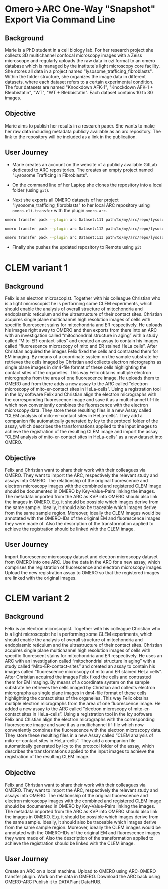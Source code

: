 # Omero->ARC One-Way "Snapshot" Export Via Command Line

## Background
Marie is a PhD student in a cell biology lab. For her research project she collects 3D multichannel confocal microscopy images with a Zeiss microscope and regularly uploads the raw data in czi format to an omero database which is managed by the institute's light microscopy core facility. She stores all data in a project named "lysosome_trafficing_fibroblasts". Within the folder structure, she organizes the image data in different datasets, where each dataset refers to a certain experimental condition. The four datasets are named "Knockdown AFK-1", "Knockdown AFK-1 + Blebbistatin", "WT", "WT + Blebbistatin". Each dataset contains 10 to 30 images.

## Objective
Marie aims to publish her results in a research paper. She wants to make her raw data including metadata publicly available as an arc repository. The link to the repository will be included as a link in the publication.

## User Journey

* Marie creates an account on the website of a publicly available GitLab dedicated to ARC repositories. The creates an empty project named "Lysosome Trafficing in Fibroblasts".

* On the command line of her Laptop she clones the repository into a local folder (using `git`).

* Next she exports all OMERO datasets of her project "lysosome_trafficing_fibroblasts" to her local ARC repository using `omero-cli-transfer` with the plugin `omero-arc`.

```sh
omero transfer pack --plugin arc Dataset:111 path/to/my/arc/repo/lysosome_trafficing_in_fibroblasts

omero transfer pack --plugin arc Dataset:112 path/to/my/arc/repo/lysosome_trafficing_in_fibroblasts

omero transfer pack --plugin arc Dataset:113 path/to/my/arc/repo/lysosome_trafficing_in_fibroblasts
```
* Finally she pushes the updated repository to Remote using `git`


# CLEM variant 1
## Background

Felix is an electron microscopist. Together with his colleague Christian who is a light microscopist he is performing some CLEM experiments, which should enable the analysis of overall structure of mitochondria and endoplasmic reticulum and the ultrastructure of their contact sites. Christian acquires single plane multichannel high resolution images of cells with specific fluorescent stains for mitochondria and ER respectively. He uploads his images right away to OMERO and then exports from there into an ARC with an investigation called “mitochondrial structure in aging” with a study called “Mito-ER-contact-sites” and created an assay to contain his images called “fluorescence microscopy of mito and ER stained HeLa cells”. 
After Christian acquired the images Felix fixed the cells and contrasted them for EM imaging. By means of a coordinate system on the sample substrate he retrieves the cells imaged by Christian and collects electron micrographs as single plane images in dm4-file format of these cells highlighting the contact sites of the organelles. This way Felix obtains multiple electron micrographs from the area of one fluorescence image. He uploads them to OMERO and from there adds a new assay to the ARC called “electron microscopy of mito-er-contact sites in HeLa-cells”. 
Using a registration tool in the Icy software Felix and Christian align the electron micrographs with the corresponding fluorescence image and save it as a multichannel tif-file which now conveniently combines the fluorescence with the electron microscopy data. They store these resulting files in a new Assay called “CLEM analysis of mito-er-contact sites in HeLa-cells”. They add a companion file automatically generated by Icy to the protocol folder of the assay, which describes the transformations applied to the input images to achieve the registration of the resulting CLEM image and import the assay “CLEM analysis of mito-er-contact sites in HeLa-cells” as a new dataset into OMERO.

## Objective
Felix and Christian want to share their work with their colleagues via OMERO. They want to import the ARC, respectively the relevant study and assays into OMERO. The relationship of the original fluorescence and electron microscopy images with the combined and registered CLEM image should be documented in OMERO by Key-Value-Pairs linking the images. The metadata imported from the ARC as KVP into OMERO should also link the images in OMERO. E.g. it should be possible which images derive from the same sample. Ideally, it should also be traceable which images derive from the same sample region. Moreover, ideally the CLEM images would be annotated with the OMERO-IDs of the original EM and fluorescence images they were made of. Also the description of the transformation applied to achieve the registration should be linked with the CLEM image.


## User Journey


Import fluorescence microscopy dataset and electron microscopy dataset from OMERO into one ARC.
Use the data in the ARC for a new assay, which comprises the registration of  fluorescence and electron microscopy images.
Upload the new registration assay to OMERO so that the registered images are linked with the original images.

# CLEM variant 2
## Background

Felix is an electron microscopist. Together with his colleague Christian who is a light microscopist he is performing some CLEM experiments, which should enable the analysis of overall structure of mitochondria and endoplasmic reticulum and the ultrastructure of their contact sites. Christian acquires single plane multichannel high resolution images of cells with specific fluorescent stains for mitochondria and ER respectively. He uses an ARC with an investigation called “mitochondrial structure in aging” with a study called “Mito-ER-contact-sites” and created an assay to contain his images called “fluorescence microscopy of mito and ER stained HeLa cells”. 
After Christian acquired the images Felix fixed the cells and contrasted them for EM imaging. By means of a coordinate system on the sample substrate he retrieves the cells imaged by Christian and collects electron micrographs as single plane images in dm4-file format of these cells highlighting the contact sites of the organelles. This way Felix obtains multiple electron micrographs from the area of one fluorescence image. He added a new assay to the ARC called “electron microscopy of mito-er-contact sites in HeLa-cells”. 
Using a registration tool in the Icy software Felix and Chistian align the electron micrographs with the corresponding fluorescence image and save it as a multichannel tif-file which now conveniently combines the fluorescence with the electron microscopy data. They store these resulting files in a new Assay called “CLEM analysis of mito-er-contact sites in HeLa-cells”. They add a companion file automatically generated by Icy to the protocol folder of the assay, which describes the transformations applied to the input images to achieve the registration of the resulting CLEM image.

## Objective
Felix and Christian want to share their work with their colleagues via OMERO. They want to import the ARC, respectively the relevant study and assays into OMERO. The relationship of the original fluorescence and electron microscopy images with the combined and registered CLEM image should be documented in OMERO by Key-Value-Pairs linking the images. The metadata imported from the ARC as KVP into OMERO should also link the images in OMERO. E.g. it should be possible which images derive from the same sample. Ideally, it should also be traceable which images derive from the same sample region. Moreover, ideally the CLEM images would be annotated with the OMERO-IDs of the original EM and fluorescence images they were made of. Also the description of the transformation applied to achieve the registration should be linked with the CLEM image.


## User Journey


Create an ARC on a local machine.
Upload to OMERO using ARC-OMERO transfer plugin.
Work on the data in OMERO. 
Download the ARC back using OMERO-ARC 
Publish it to DATAPlant DataHUB.

